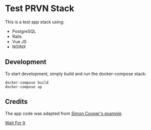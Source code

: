 # Test PRVN Stack

This is a test app stack using:

* PostgreSQL
* Rails
* Vue JS
* NGINX

## Development

To start development, simply build and run the docker-compose stack:

```
docker-compose build
docker-compose up
```

## Credits

The app code was adapted from [Simon Cooper's example](https://medium.com/@sfcooper/creating-an-app-with-rails-api-backend-vuejs-frontend-403d2df61dab).

[Wait For It](https://github.com/vishnubob/wait-for-it)